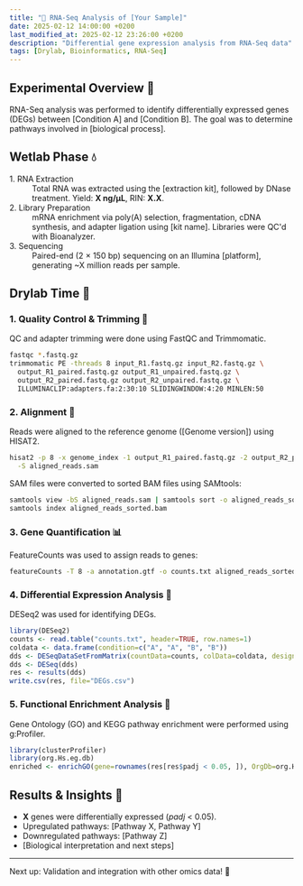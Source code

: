 ```yaml
---
title: "🧬 RNA-Seq Analysis of [Your Sample]"
date: 2025-02-12 14:00:00 +0200
last_modified_at: 2025-02-12 23:26:00 +0200
description: "Differential gene expression analysis from RNA-Seq data"
tags: [Drylab, Bioinformatics, RNA-Seq]
---
```


## Experimental Overview 🧪

RNA-Seq analysis was performed to identify differentially expressed genes (DEGs) between [Condition A] and [Condition B]. The goal was to determine pathways involved in [biological process].

## Wetlab Phase 💧

<dl>
<dt>1. RNA Extraction</dt>
<dd>Total RNA was extracted using the [extraction kit], followed by DNase treatment. Yield: <b>X ng/µL</b>, RIN: <b>X.X</b>.</dd>

<dt>2. Library Preparation</dt>
<dd>mRNA enrichment via poly(A) selection, fragmentation, cDNA synthesis, and adapter ligation using [kit name]. Libraries were QC'd with Bioanalyzer.</dd>

<dt>3. Sequencing</dt>
<dd>Paired-end (2 × 150 bp) sequencing on an Illumina [platform], generating ~X million reads per sample.</dd>
</dl>

## Drylab Time 🧬

### 1. Quality Control & Trimming 🚀

QC and adapter trimming were done using FastQC and Trimmomatic.

```bash
fastqc *.fastq.gz
trimmomatic PE -threads 8 input_R1.fastq.gz input_R2.fastq.gz \
  output_R1_paired.fastq.gz output_R1_unpaired.fastq.gz \
  output_R2_paired.fastq.gz output_R2_unpaired.fastq.gz \
  ILLUMINACLIP:adapters.fa:2:30:10 SLIDINGWINDOW:4:20 MINLEN:50
```

### 2. Alignment 📌

Reads were aligned to the reference genome ([Genome version]) using HISAT2.

```bash
hisat2 -p 8 -x genome_index -1 output_R1_paired.fastq.gz -2 output_R2_paired.fastq.gz \
  -S aligned_reads.sam
```

SAM files were converted to sorted BAM files using SAMtools:

```bash
samtools view -bS aligned_reads.sam | samtools sort -o aligned_reads_sorted.bam
samtools index aligned_reads_sorted.bam
```

### 3. Gene Quantification 📊

FeatureCounts was used to assign reads to genes:

```bash
featureCounts -T 8 -a annotation.gtf -o counts.txt aligned_reads_sorted.bam
```

### 4. Differential Expression Analysis 🔬

DESeq2 was used for identifying DEGs.

```r
library(DESeq2)
counts <- read.table("counts.txt", header=TRUE, row.names=1)
coldata <- data.frame(condition=c("A", "A", "B", "B"))
dds <- DESeqDataSetFromMatrix(countData=counts, colData=coldata, design=~condition)
dds <- DESeq(dds)
res <- results(dds)
write.csv(res, file="DEGs.csv")
```

### 5. Functional Enrichment Analysis 🔎

Gene Ontology (GO) and KEGG pathway enrichment were performed using g:Profiler.

```r
library(clusterProfiler)
library(org.Hs.eg.db)
enriched <- enrichGO(gene=rownames(res[res$padj < 0.05, ]), OrgDb=org.Hs.eg.db, ont="BP", pAdjustMethod="BH")
```

## Results & Insights 📌

- **X** genes were differentially expressed (<i>padj</i> < 0.05).
- Upregulated pathways: [Pathway X, Pathway Y]
- Downregulated pathways: [Pathway Z]
- [Biological interpretation and next steps]

---

Next up: Validation and integration with other omics data! 🚀

